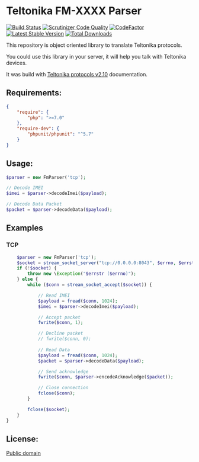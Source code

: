 # Teltonika FM-XXXX Parser 

[![Build Status](https://travis-ci.org/uro/teltonika-fm-parser.svg?branch=master)](https://travis-ci.org/uro/teltonika-fm-parser) [![Scrutinizer Code Quality](https://scrutinizer-ci.com/g/uro/teltonika-fm-parser/badges/quality-score.png?b=master)](https://scrutinizer-ci.com/g/uro/teltonika-fm-parser/?branch=master) [![CodeFactor](https://www.codefactor.io/repository/github/uro/teltonika-fm-parser/badge)](https://www.codefactor.io/repository/github/uro/teltonika-fm-parser) [![Latest Stable Version](https://poser.pugx.org/uro/teltonika-fm-parser/v/stable)](https://packagist.org/packages/uro/teltonika-fm-parser) [![Total Downloads](https://poser.pugx.org/uro/teltonika-fm-parser/downloads)](https://packagist.org/packages/uro/teltonika-fm-parser)

This repository is object oriented library to translate Teltonika protocols.

You could use this library in your server, it will help you talk with Teltonika devices.

It was build with [Teltonika protocols v2.10](FMXXXX_Protocols_v2.10.pdf) documentation.

## Requirements:

```json
{
    "require": {
        "php": ">=7.0"
    },
    "require-dev": {
        "phpunit/phpunit": "^5.7"
    }
}
```

## Usage:

```php
$parser = new FmParser('tcp');

// Decode IMEI
$imei = $parser->decodeImei($payload);

// Decode Data Packet
$packet = $parser->decodeData($payload);
```

## Examples

### TCP

```php
	$parser = new FmParser('tcp');
	$socket = stream_socket_server("tcp://0.0.0.0:8043", $errno, $errstr);
	if (!$socket) {
		throw new \Exception("$errstr ($errno)");
	} else {
		while ($conn = stream_socket_accept($socket)) {

			// Read IMEI
			$payload = fread($conn, 1024);
			$imei = $parser->decodeImei($payload);

			// Accept packet
			fwrite($conn, 1);

			// Decline packet
			// fwrite($conn, 0);
			
			// Read Data
			$payload = fread($conn, 1024);
			$packet = $parser->decodeData($payload);

			// Send acknowledge
			fwrite($conn, $parser->encodeAcknowledge($packet));

			// Close connection
			fclose($conn);
		}

		fclose($socket);
	}
}
```



## License:

[Public domain](LICENSE.md)
